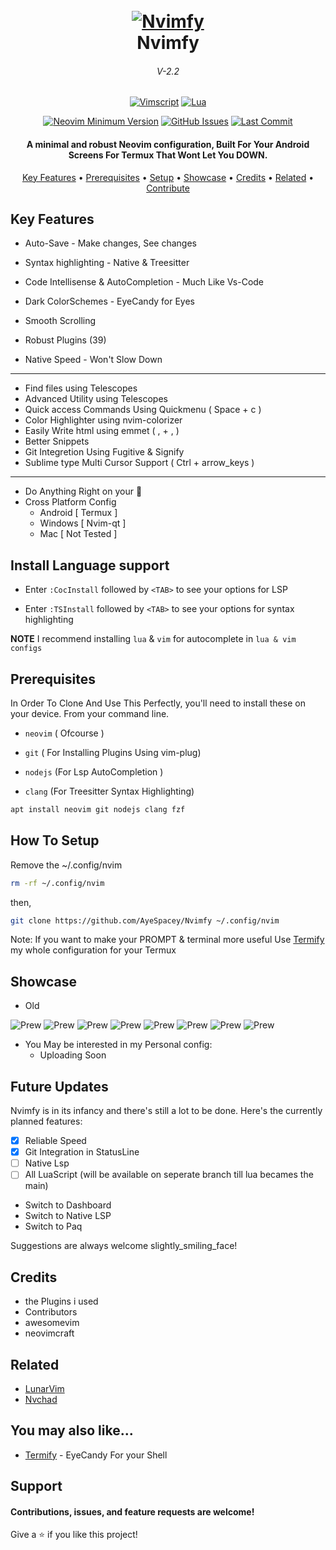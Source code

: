 <h1 align="center">
  <br>
  <a href="#"><img src="https://raw.githubusercontent.com/AyeSpacey/repo-conf/main/nvimfy/nvimfy.png" alt="Nvimfy" /></a>
  <br>
  Nvimfy
  <br>
</h1>

<h6 align="center">V-2.2</h6>

<div align="center">

[![Vimscript](https://img.shields.io/badge/Made%20with%20Vimscript-darkgreen.svg?style=for-the-badge&logo=vim)](https://vim.org)
[![Lua](https://img.shields.io/badge/Made%20with%20Lua-red.svg?style=for-the-badge&logo=lua)](https://lua.org)

</div>


<div align="center">

[![Neovim Minimum Version](https://img.shields.io/badge/Neovim-0.5+-blueviolet.svg?style=flat-square&logo=Neovim&logoColor=white)](https://github.com/neovim/neovim)
[![GitHub Issues](https://img.shields.io/github/issues/AyeSpacey/Nvimfy.svg?style=flat-square&label=Issues&color=fc0330)](https://github.com/AyeSpacey/Nvimfy/issues)
[![Last Commit](https://img.shields.io/github/last-commit/AyeSpacey/Nvimfy.svg?style=flat-square&label=Last%20Commit&color=fc0330)](https://github.com/AyeSpacey/Nvimfy/pulse)

</div>

<h4 align="center">A minimal and robust Neovim configuration, Built For Your Android Screens For Termux That Wont Let You DOWN.</h4>


<p align="center">
  <a href="#key-features">Key Features</a> •
  <a href="#prerequisites">Prerequisites</a> •
  <a href="#how-to-setup">Setup</a> •
  <a href="#showcase">Showcase</a> •
  <a href="#credits">Credits</a> •
  <a href="#related">Related</a> •
  <a href="#support">Contribute</a>
</p>

## Key Features

* Auto-Save - Make changes, See changes
* Syntax highlighting - Native & Treesitter
* Code Intellisense & AutoCompletion - Much Like Vs-Code
* Dark ColorSchemes - EyeCandy for Eyes
* Smooth Scrolling

* Robust Plugins (39)
* Native Speed - Won't Slow Down
----
 * Find files using Telescopes
 * Advanced Utility using Telescopes
 * Quick access Commands Using Quickmenu         ( Space + c )
 * Color Highlighter using nvim-colorizer
 * Easily Write html using emmet                 ( , + , )
 * Better Snippets
 * Git Integretion Using Fugitive & Signify
 * Sublime type Multi Cursor Support             ( Ctrl + arrow_keys )
----
* Do Anything Right on your 📱
* Cross Platform Config
  - Android  [ Termux ]
  - Windows [ Nvim-qt ]
  - Mac [ Not Tested ]

## Install Language support

- Enter `:CocInstall` followed by `<TAB>` to see your options for LSP

- Enter `:TSInstall` followed by `<TAB>` to see your options for syntax highlighting

**NOTE** I recommend installing `lua` & `vim` for autocomplete in `lua & vim configs`

## Prerequisites
In Order To Clone And Use This Perfectly, you'll need to install these on your device. From your command line.

* `neovim`  ( Ofcourse )

* `git`     ( For Installing Plugins Using vim-plug)
* `nodejs`  (For Lsp AutoCompletion )
* `clang`   (For Treesitter Syntax Highlighting)

```bash
apt install neovim git nodejs clang fzf
```

## How To Setup

Remove the ~/.config/nvim
```bash
rm -rf ~/.config/nvim
```

then, 
```bash
git clone https://github.com/AyeSpacey/Nvimfy ~/.config/nvim
```

Note: If you want to make your PROMPT & terminal more useful Use [Termify](https://github.com/AyeSpacey/Termify-Termux) my whole configuration for your Termux


## Showcase
- Old

![Prew](https://raw.githubusercontent.com/AyeSpacey/repo-conf/main/nvimfy/git.jpg)
![Prew](https://raw.githubusercontent.com/AyeSpacey/repo-conf/main/nvimfy/menu.jpg)
![Prew](https://raw.githubusercontent.com/AyeSpacey/repo-conf/main/nvimfy/color.jpg)
![Prew](https://raw.githubusercontent.com/AyeSpacey/repo-conf/main/nvimfy/treesit.jpg)
![Prew](https://raw.githubusercontent.com/AyeSpacey/repo-conf/main/nvimfy/html.jpg)
![Prew](https://raw.githubusercontent.com/AyeSpacey/repo-conf/main/nvimfy/js.jpg)
![Prew](https://raw.githubusercontent.com/AyeSpacey/repo-conf/main/nvimfy/ocean.jpg)
![Prew](https://raw.githubusercontent.com/AyeSpacey/repo-conf/main/nvimfy/dogrun.jpg)

- You May be interested in my Personal config: 
  - Uploading Soon
 
## Future Updates
Nvimfy is in its infancy and there's still a lot to be done. Here's the currently planned features:

- [x] Reliable Speed
- [x] Git Integration in StatusLine
- [ ] Native Lsp
- [ ] All LuaScript  (will be available on seperate branch till lua becames the main)
 
- Switch to Dashboard
- Switch to Native LSP
- Switch to Paq

Suggestions are always welcome slightly_smiling_face!

## Credits

- the Plugins i used
- Contributors
- awesomevim
- neovimcraft

## Related

- [LunarVim](https://github.com/LunarVim/LunarVim)
- [Nvchad](https://github.com/NvChad/NvChad)

## You may also like...

- [Termify](https://github.com/AyeSpacey/Termify)  - EyeCandy For your Shell

## Support
#### Contributions, issues, and feature requests are welcome!
Give a ⭐️ if you like this project!
